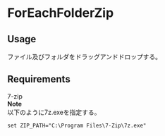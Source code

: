 # ForEachFolderZip 

## Usage
ファイル及びフォルダをドラッグアンドドロップする。

## Requirements
7-zip  
**Note**  
以下のように7z.exeを指定する。  
```
set ZIP_PATH="C:\Program Files\7-Zip\7z.exe"
```
